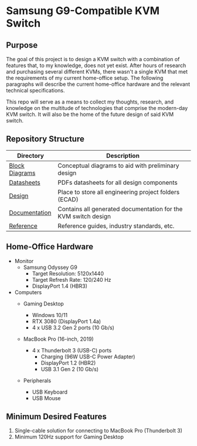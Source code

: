 # **Samsung G9-Compatible KVM Switch**

## **Purpose**
The goal of this project is to design a KVM switch with a combination of features that, to my knowledge, does not yet exist. After hours of research and purchasing several different KVMs, there wasn't a single KVM that met the requirements of my current home-office setup. The following paragraphs will describe the current home-office hardware and the relevant technical specifications.

This repo will serve as a means to collect my thoughts, research, and knowledge on the multitude of technologies that comprise the modern-day KVM switch. It will also be the home of the future design of said KVM switch.

## **Repository Structure**
| Directory | Description |
| --------- | ----------- |
| [Block Diagrams](https://github.com/aflyingcougar/G9-Compatible-KVM-Switch/tree/master/Block%20Diagrams) | Conceptual diagrams to aid with preliminary design |
| [Datasheets](https://github.com/aflyingcougar/G9-Compatible-KVM-Switch/tree/master/Datasheets) | PDFs datasheets for all design components |
| [Design](https://github.com/aflyingcougar/G9-Compatible-KVM-Switch/tree/master/Design) | Place to store all engineering project folders (ECAD) |
| [Documentation](https://github.com/aflyingcougar/G9-Compatible-KVM-Switch/tree/master/Documentation) | Contains all generated documentation for the KVM switch design |
| [Reference](https://github.com/aflyingcougar/G9-Compatible-KVM-Switch/tree/master/Reference) | Reference guides, industry standards, etc. |

## **Home-Office Hardware**
- Monitor
	- Samsung Odyssey G9
		- Target Resolution: 5120x1440
		- Target Refresh Rate: 120/240 Hz
		- DisplayPort 1.4 (HBR3)
- Computers
	- Gaming Desktop
		- Windows 10/11
		- RTX 3080 (DisplayPort 1.4a)
		- 4 x USB 3.2 Gen 2 ports (10 Gb/s)

	- MacBook Pro (16-inch, 2019)
		- 4 x Thunderbolt 3 (USB-C) ports
			- Charging (96W USB-C Power Adapter)
			- DisplayPort 1.2 (HBR2)
			- USB 3.1 Gen 2 (10 Gb/s)

	- Peripherals
		- USB Keyboard
		- USB Mouse
			

## **Minimum Desired Features**
1. Single-cable solution for connecting to MacBook Pro (Thunderbolt 3)
2. Minimum 120Hz support for Gaming Desktop